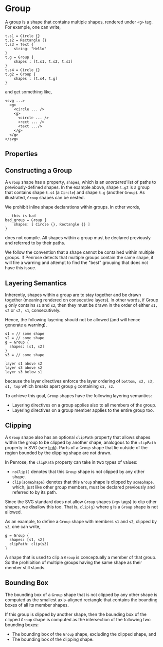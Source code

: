 <script setup>
import ShapeProps from "../../../../src/components/ShapeProps.vue";
</script>

# Group

A group is a shape that contains multiple shapes, rendered under `<g>` tag. For example, one can write,

```
t.s1 = Circle {}
t.s2 = Rectangle {}
t.s3 = Text {
    string: "Hello"
}
t.g = Group {
    shapes : [t.s1, t.s2, t.s3]
}
t.s4 = Circle {}
t.g2 = Group {
    shapes : [t.s4, t.g]
}
```

and get something like,

```
<svg ...>
  <g>
    <circle ... />
    <g>
      <circle ... />
      <rect ... />
      <text .../>
    </g>
  </g>
</svg>
```

## Properties

<ShapeProps shape-name="Group" />

## Constructing a Group

A `Group` shape has a property, `shapes`, which is an _unordered_ list of paths to previously-defined shapes. In the example above, shape `t.g2` is a group that contains shape `t.s4` (a `Circle`) and shape `t.g` (another `Group`). As illustrated, `Group` shapes can be nested.

We prohibit inline shape declarations within groups. In other words,

```
-- this is bad
bad_group = Group {
    shapes: [ Circle {}, Rectangle {} ]
}
```

does not compile. All shapes within a group must be declared previously and referred to by their paths.

We follow the convention that a shape cannot be contained within multiple groups. If Penrose detects that multiple groups contain the same shape, it will fire a warning and attempt to find the "best" grouping that does not have this issue.

## Layering Semantics

Inherently, shapes within a group are to stay together and be drawn together (meaning rendered on consecutive layers). In other words, if Group `g` only contains `s1` and `s2`, then they must be drawn in the order of either `s1, s2` or `s2, s1`, consecutively.

Hence, the following layering should not be allowed (and will hence generate a warning),

```
s1 = // some shape
s2 = // some shape
g = Group {
  shapes: [s1, s2]
}
s3 = // some shape

layer s1 above s2
layer s3 above s2
layer s3 below s1
```

because the layer directives enforce the layer ordering of `bottom, s2, s3, s1, top` which breaks apart group `g` containing `s1, s2`.

To achieve this goal, `Group` shapes have the following layering semantics:

- Layering directives on a group applies also to all members of the group.
- Layering directives on a group member applies to the entire group too.

## Clipping

A `Group` shape also has an optional `clipPath` property that allows shapes within the group to be clipped by another shape, analogous to the `clipPath` property in SVG (see [link](https://developer.mozilla.org/en-US/docs/Web/SVG/Element/clipPath)). Parts of a `Group` shape that lie outside of the region bounded by the clipping shape are not drawn.

In Penrose, the `clipPath` property can take in two types of values:

- `noClip()` denotes that this `Group` shape is not clipped by any other shape.
- `clip(someShape)` denotes that this `Group` shape is clipped by `someShape`, which, just like other group members, must be declared previously and referred to by its path.

Since the SVG standard does not allow `Group` shapes (`<g>` tags) to clip other shapes, we disallow this too. That is, `clip(g)` where `g` is a `Group` shape is not allowed.

As an example, to define a `Group` shape with members `s1` and `s2`, clipped by `s3`, one can write,

```
g = Group {
  shapes: [s1, s2]
  clipPath: clip(s3)
}
```

A shape that is used to clip a `Group` is conceptually a member of that group. So the prohibition of multiple groups having the same shape as their member still stands.

## Bounding Box

The bounding box of a `Group` shape that is not clipped by any other shape is computed as the smallest axis-aligned rectangle that contains the bounding boxes of all its member shapes.

If this group is clipped by another shape, then the bounding box of the clipped `Group` shape is computed as the intersection of the following two bounding boxes:

- The bounding box of the `Group` shape, excluding the clipped shape, and
- The bounding box of the clipping shape.
